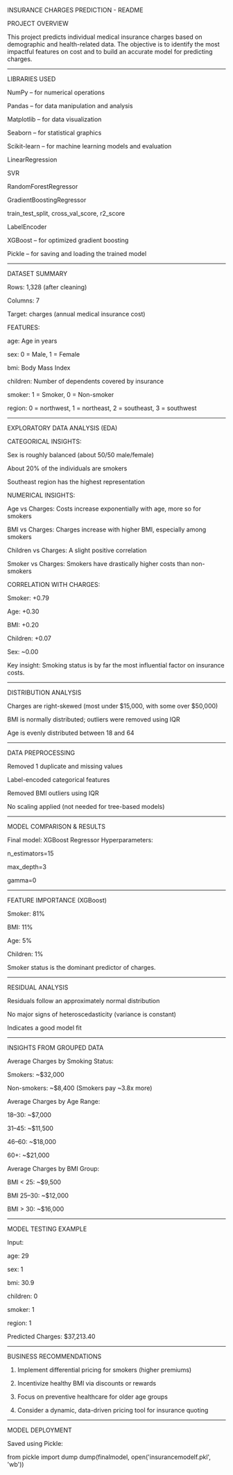 
INSURANCE CHARGES PREDICTION - README

PROJECT OVERVIEW

This project predicts individual medical insurance charges based on demographic and health-related data. The objective is to identify the most impactful features on cost and to build an accurate model for predicting charges.


---

LIBRARIES USED

NumPy – for numerical operations

Pandas – for data manipulation and analysis

Matplotlib – for data visualization

Seaborn – for statistical graphics

Scikit-learn – for machine learning models and evaluation

LinearRegression

SVR

RandomForestRegressor

GradientBoostingRegressor

train_test_split, cross_val_score, r2_score

LabelEncoder


XGBoost – for optimized gradient boosting

Pickle – for saving and loading the trained model



---

DATASET SUMMARY

Rows: 1,328 (after cleaning)

Columns: 7

Target: charges (annual medical insurance cost)


FEATURES:

age: Age in years

sex: 0 = Male, 1 = Female

bmi: Body Mass Index

children: Number of dependents covered by insurance

smoker: 1 = Smoker, 0 = Non-smoker

region: 0 = northwest, 1 = northeast, 2 = southeast, 3 = southwest



---

EXPLORATORY DATA ANALYSIS (EDA)

CATEGORICAL INSIGHTS:

Sex is roughly balanced (about 50/50 male/female)

About 20% of the individuals are smokers

Southeast region has the highest representation


NUMERICAL INSIGHTS:

Age vs Charges: Costs increase exponentially with age, more so for smokers

BMI vs Charges: Charges increase with higher BMI, especially among smokers

Children vs Charges: A slight positive correlation

Smoker vs Charges: Smokers have drastically higher costs than non-smokers


CORRELATION WITH CHARGES:

Smoker: +0.79

Age: +0.30

BMI: +0.20

Children: +0.07

Sex: ~0.00


Key insight: Smoking status is by far the most influential factor on insurance costs.


---

DISTRIBUTION ANALYSIS

Charges are right-skewed (most under $15,000, with some over $50,000)

BMI is normally distributed; outliers were removed using IQR

Age is evenly distributed between 18 and 64



---

DATA PREPROCESSING

Removed 1 duplicate and missing values

Label-encoded categorical features

Removed BMI outliers using IQR

No scaling applied (not needed for tree-based models)



---

MODEL COMPARISON & RESULTS

Final model: XGBoost Regressor
Hyperparameters:

n_estimators=15

max_depth=3

gamma=0



---

FEATURE IMPORTANCE (XGBoost)

Smoker: 81%

BMI: 11%

Age: 5%

Children: 1%


Smoker status is the dominant predictor of charges.


---

RESIDUAL ANALYSIS

Residuals follow an approximately normal distribution

No major signs of heteroscedasticity (variance is constant)

Indicates a good model fit



---

INSIGHTS FROM GROUPED DATA

Average Charges by Smoking Status:

Smokers: ~$32,000

Non-smokers: ~$8,400
(Smokers pay ~3.8x more)


Average Charges by Age Range:

18–30: ~$7,000

31–45: ~$11,500

46–60: ~$18,000

60+: ~$21,000


Average Charges by BMI Group:

BMI < 25: ~$9,500

BMI 25–30: ~$12,000

BMI > 30: ~$16,000



---

MODEL TESTING EXAMPLE

Input:

age: 29

sex: 1

bmi: 30.9

children: 0

smoker: 1

region: 1


Predicted Charges: $37,213.40


---

BUSINESS RECOMMENDATIONS

1. Implement differential pricing for smokers (higher premiums)


2. Incentivize healthy BMI via discounts or rewards


3. Focus on preventive healthcare for older age groups


4. Consider a dynamic, data-driven pricing tool for insurance quoting




---

MODEL DEPLOYMENT

Saved using Pickle:

from pickle import dump
dump(finalmodel, open('insurancemodelf.pkl', 'wb'))

